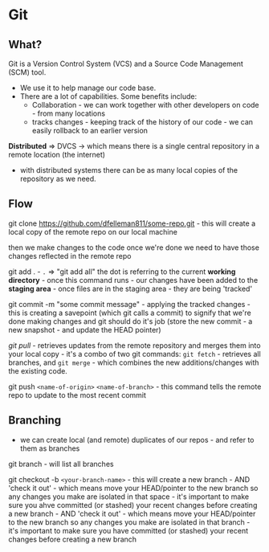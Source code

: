 # Git 

## What? 
Git is a Version Control System (VCS) and a Source Code Management (SCM) tool. 
- We use it to help manage our code base. 
- There are a lot of capabilities. Some benefits include: 
    - Collaboration - we can work together with other developers on code - from many locations 
    - tracks changes - keeping track of the history of our code - we can easily rollback to an earlier version

**Distributed** => DVCS -> which means there is a single central repository in a remote location (the internet)
- with distributed systems there can be as many local copies of the repository as we need. 



## Flow 
git clone https://github.com/dfelleman811/some-repo.git 
    - this will create a local copy of the remote repo on our local machine

then we make changes to the code 
once we're done we need to have those changes reflected in the remote repo 

git add . 
    - `.` => "git add all" the dot is referring to the current **working directory** 
    - once this command runs - our changes have been added to the **staging area**
    - once files are in the staging area - they are being 'tracked'

git commit -m "some commit message" 
    - applying the tracked changes
    - this is creating a savepoint (which git calls a commit) to signify that we're done making changes and git should do it's job (store the new commit - a new snapshot - and update the HEAD pointer)

*git pull*
    - retrieves updates from the remote repository and merges them into your local copy 
    - it's a combo of two git commands: `git fetch` - retrieves all branches, and `git merge` - which combines the new additions/changes with the existing code. 

git push `<name-of-origin>` `<name-of-branch>` 
    - this command tells the remote repo to update to the most recent commit 


## Branching
- we can create local (and remote) duplicates of our repos - and refer to them as branches 

git branch - will list all branches 

git checkout -b `<your-branch-name>`
    - this will create a new branch 
    - AND 'check it out' - which means move your HEAD/pointer to the new branch so any changes you make are isolated in that space
    - it's important to make sure you ahve committed (or stashed) your recent changes before creating a new branch
    - AND 'check it out' - which means move your HEAD/pointer to the new branch so any changes you make are isolated in that branch 
    - it's important to make sure you have committed (or stashed) your recent changes before creating a new branch

